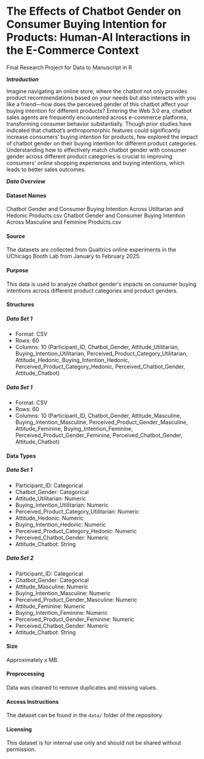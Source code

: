 # The Effects of Chatbot Gender on Consumer Buying Intention for Products: Human-AI Interactions in the E-Commerce Context

Final Research Project for Data to Manuscript in R

***Introduction***

Imagine navigating an online store, where the chatbot not only provides product recommendations based on your needs but also interacts with you like a friend—how does the perceived gender of this chatbot affect your buying intention for different products? Entering the Web 3.0 era, chatbot sales agents are frequently encountered across e-commerce platforms, transforming consumer behavior substantially. Though prior studies have indicated that chatbot’s anthropomorphic features could significantly increase consumers’ buying intention for products, few explored the impact of chatbot gender on their buying intention for different product categories. Understanding how to effectively match chatbot gender with consumer gender across different product categories is crucial to improving consumers’ online shopping experiences and buying intentions, which leads to better sales outcomes. 	

***Data Overview***
#### Dataset Names
Chatbot Gender and Consumer Buying Intention Across Utilitarian and Hedonic Products.csv
Chatbot Gender and Consumer Buying Intention Across Masculine and Feminine Products.csv

#### Source
The datasets are collected from Qualtrics online experiments in the UChicago Booth Lab from January to February 2025.

#### Purpose
This data is used to analyze chatbot gender's impacts on consumer buying intentions across different product categories and product genders.

#### Structures

##### Data Set 1
- Format: CSV
- Rows: 60
- Columns: 10 (Participant_ID, Chatbot_Gender, Attitude_Utilitarian, Buying_Intention_Utilitarian, Perceived_Product_Category_Utilitarian, Attitude_Hedonic, Buying_Intention_Hedonic, Perceived_Product_Category_Hedonic, Perceived_Chatbot_Gender, Attitude_Chatbot)

##### Data Set 1
- Format: CSV
- Rows: 60
- Columns: 10 (Participant_ID, Chatbot_Gender, Attitude_Masculine, Buying_Intention_Masculine, Perceived_Product_Gender_Masculine, Attitude_Feminine, Buying_Intention_Feminine, Perceived_Product_Gender_Feminine, Perceived_Chatbot_Gender, Attitude_Chatbot)

#### Data Types

##### Data Set 1
- Participant_ID: Categorical
- Chatbot_Gender: Categorical
- Attitude_Utilitarian: Numeric
- Buying_Intention_Utilitarian: Numeric
- Perceived_Product_Category_Utilitarian: Numeric
- Attitude_Hedonic: Numeric
- Buying_Intention_Hedonic: Numeric
- Perceived_Product_Category_Hedonic: Numeric
- Perceived_Chatbot_Gender: Numeric
- Attitude_Chatbot: String

##### Data Set 2
- Participant_ID: Categorical
- Chatbot_Gender: Categorical
- Attitude_Masculine: Numeric
- Buying_Intention_Masculine: Numeric
- Perceived_Product_Gender_Masculine: Numeric
- Attitude_Feminine: Numeric
- Buying_Intention_Feminine: Numeric
- Perceived_Product_Gender_Feminine: Numeric
- Perceived_Chatbot_Gender: Numeric
- Attitude_Chatbot: String

#### Size
Approximately x MB.

#### Preprocessing
Data was cleaned to remove duplicates and missing values.

#### Access Instructions
The dataset can be found in the `data/` folder of the repository.

#### Licensing
This dataset is for internal use only and should not be shared without permission.
